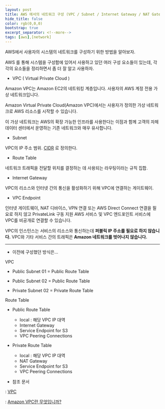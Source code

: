 ```yaml
---
layout: post
title: AWS 에서의 네트워크 구성 (VPC / Subnet / Internet Gateway / NAT Gateway ..)
hide_title: false
color: rgb(0,0,0)
bootstrap: true
excerpt_separator: <!--more-->
tags: [aws],[network]
---
```


AWS에서 사용자의 시스템의 네트워크를 구성하기 위한 방법을 알아보자.

<!--more-->

AWS 를 통해 시스템을 구성함에 있어서 사용하고 있던 여러 구성 요소들이 있는데, 각각의 요소들을 정리하면서 좀 더 잘 알고 사용하자.

* VPC ( Virtual Private Cloud )

Amazon VPC는 Amazon EC2의 네트워킹 계층입니다. 사용자의 AWS 계정 전용 가상 네트워크입니다.

Amazon Virtual Private Cloud(Amazon VPC)에서는 사용자가 정의한 가상 네트워크로 AWS 리소스를 시작할 수 있습니다. 

이 가상 네트워크는 AWS의 확장 가능한 인프라를 사용한다는 이점과 함께 고객의 자체 데이터 센터에서 운영하는 기존 네트워크와 매우 유사합니다.


* Subnet

VPC의 IP 주소 범위. [CIDR](https://en.wikipedia.org/wiki/Classless_Inter-Domain_Routing) 로 정의한다.


* Route Table

네트워크 트래픽을 전달할 위치를 결정하는 데 사용되는 라우팅이라는 규칙 집합.


* Internet Gateway

VPC의 리소스와 인터넷 간의 통신을 활성화하기 위해 VPC에 연결하는 게이트웨이.


* VPC Endpoint

인터넷 게이트웨이, NAT 디바이스, VPN 연결 또는 AWS Direct Connect 연결을 필요로 하지 않고 PrivateLink 구동 지원 AWS 서비스 및 VPC 엔드포인트 서비스에 VPC를 비공개로 연결할 수 있습니다. 

VPC의 인스턴스는 서비스의 리소스와 통신하는데 <b>퍼블릭 IP 주소를 필요로 하지 않습니다.</b> VPC와 기타 서비스 간의 트래픽은 <b>Amazon 네트워크를 벗어나지 않습니다.</b>


<hr/>

* 이전에 구성했던 방식은...

VPC

 - Public Subnet 01
   = Public Route Table
   
 - Public Subnet 02
   = Public Route Table
   
 - Private Subnet 02
   = Private Route Table

Route Table

 - Public Route Table
   + local : 해당 VPC IP 대역 
   + Internet Gateway
   + Service Endpoint for S3
   + VPC Peering Connections

 - Private Route Table
   + local : 해당 VPC IP 대역 
   + NAT Gateway
   + Service Endpoint for S3
   + VPC Peering Connections


* 참조 문서

 : [VPC](https://docs.aws.amazon.com/ko_kr/vpc/index.html)

 : [Amazon VPC란 무엇입니까?](https://docs.aws.amazon.com/ko_kr/vpc/latest/userguide/what-is-amazon-vpc.html)

